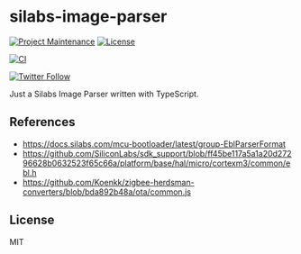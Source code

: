 # silabs-image-parser

[![Project Maintenance](https://img.shields.io/maintenance/yes/2021.svg)](https://github.com/pedrolamas/silabs-image-parser 'GitHub Repository')
[![License](https://img.shields.io/github/license/pedrolamas/silabs-image-parser.svg)](https://github.com/pedrolamas/silabs-image-parser/blob/master/LICENSE 'License')

[![CI](https://github.com/pedrolamas/silabs-image-parser/workflows/CI/badge.svg)](https://github.com/pedrolamas/silabs-image-parser/actions 'Build Status')

[![Twitter Follow](https://img.shields.io/twitter/follow/pedrolamas?style=social)](https://twitter.com/pedrolamas '@pedrolamas')

Just a Silabs Image Parser written with TypeScript.

## References

- https://docs.silabs.com/mcu-bootloader/latest/group-EblParserFormat
- https://github.com/SiliconLabs/sdk_support/blob/ff45be117a5a1a20d27296628b0632523f65c66a/platform/base/hal/micro/cortexm3/common/ebl.h
- https://github.com/Koenkk/zigbee-herdsman-converters/blob/bda892b48a/ota/common.js

## License

MIT

